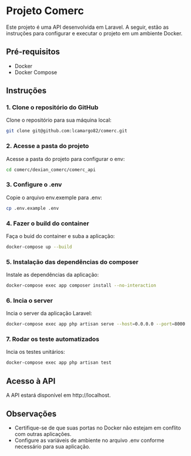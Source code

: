 # Projeto Comerc

Este projeto é uma API desenvolvida em Laravel. A seguir, estão as instruções para configurar e executar o projeto em um ambiente Docker.

## Pré-requisitos

- Docker
- Docker Compose

## Instruções

### 1. Clone o repositório do GitHub

Clone o repositório para sua máquina local:

```bash
git clone git@github.com:lcamargo82/comerc.git
```

### 2. Acesse a pasta do projeto

Acesse a pasta do projeto para configurar o env:

```bash
cd comerc/dexian_comerc/comerc_api
```

### 3. Configure o .env

Copie o arquivo env.exemple para .env:

```bash
cp .env.example .env
```

### 4. Fazer o build do container

Faça o buid do container e suba a aplicação:

```bash
docker-compose up --build
```

### 5. Instalação das dependências do composer

Instale as dependências da aplicação:

```bash
docker-compose exec app composer install --no-interaction
```

### 6. Incia o server

Incia o server da aplicação Laravel:
```bash
docker-compose exec app php artisan serve --host=0.0.0.0 --port=8000
```

### 7. Rodar os teste automatizados

Incia os testes unitários:
```bash
docker-compose exec app php artisan test
```

## Acesso à API
A API estará disponível em http://localhost.

## Observações
- Certifique-se de que suas portas no Docker não estejam em conflito com outras aplicações.
- Configure as variáveis de ambiente no arquivo .env conforme necessário para sua aplicação.